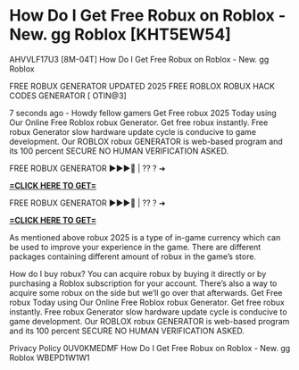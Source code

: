 # How Do I Get Free Robux on Roblox - New. gg Roblox [KHT5EW54]

AHVVLF17U3 [8M-04T] How Do I Get Free Robux on Roblox - New. gg Roblox

FREE ROBUX GENERATOR UPDATED 2025 FREE ROBLOX ROBUX HACK CODES GENERATOR [ OTIN@3]

7 seconds ago - Howdy fellow gamers Get Free robux 2025 Today using Our Online Free Roblox robux Generator. Get free robux instantly. Free robux Generator slow hardware update cycle is conducive to game development. Our ROBLOX robux GENERATOR is web-based program and its 100 percent SECURE NO HUMAN VERIFICATION ASKED. 

FREE ROBUX GENERATOR ►►►🔴 | ?? ? ➜ 

**[=CLICK HERE TO GET=](https://www.google.com/url?q=https%3A%2F%2Fappbitly.com%2FLfnyn)**

FREE ROBUX GENERATOR ►►►🔴 | ?? ? ➜ 

**[=CLICK HERE TO GET=](https://www.google.com/url?q=https%3A%2F%2Fappbitly.com%2FLfnyn)**

As mentioned above robux 2025 is a type of in-game currency which can be used to improve your experience in the game. There are different packages containing different amount of robux in the game’s store. 

How do I buy robux? You can acquire robux by buying it directly or by purchasing a Roblox subscription for your account. There’s also a way to acquire some robux on the side but we’ll go over that afterwards. Get Free robux Today using Our Online Free Roblox robux Generator. Get free robux instantly. Free robux Generator slow hardware update cycle is conducive to game development. Our ROBLOX robux GENERATOR is web-based program and its 100 percent SECURE NO HUMAN VERIFICATION ASKED. 

Privacy Policy 0UV0KMEDMF How Do I Get Free Robux on Roblox - New. gg Roblox WBEPD1W1W1

